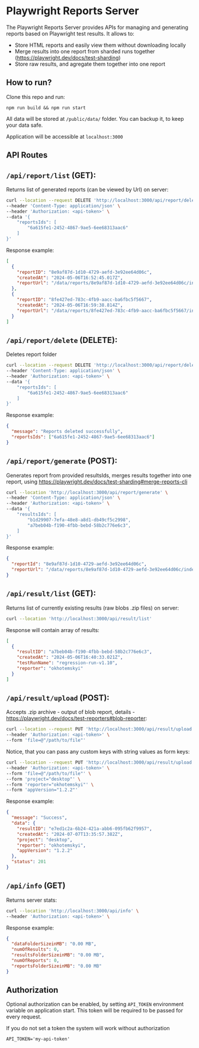 # Playwright Reports Server

The Playwright Reports Server provides APIs for managing and generating reports based on Playwright test results. It allows to:

- Store HTML reports and easily view them without downloading locally
- Merge results into one report from sharded runs together (https://playwright.dev/docs/test-sharding)
- Store raw results, and agregate them together into one report

## How to run?

Clone this repo and run:

```
npm run build && npm run start
```

All data will be stored at `/public/data/` folder. You can backup it, to keep your data safe.

Application will be accessible at `localhost:3000`

## API Routes

## `/api/report/list` (GET):

Returns list of generated reports (can be viewed by Url) on server:

```sh
curl --location --request DELETE 'http://localhost:3000/api/report/delete' \
--header 'Content-Type: application/json' \
--header 'Authorization: <api-token>' \
--data '{
    "reportsIds": [
        "6a615fe1-2452-4867-9ae5-6ee68313aac6"
    ]
}'
```

Response example:

```json
[
  {
    "reportID": "8e9af87d-1d10-4729-aefd-3e92ee64d06c",
    "createdAt": "2024-05-06T16:52:45.017Z",
    "reportUrl": "/data/reports/8e9af87d-1d10-4729-aefd-3e92ee64d06c/index.html"
  },
  {
    "reportID": "8fe427ed-783c-4fb9-aacc-ba6fbc5f5667",
    "createdAt": "2024-05-06T16:59:38.814Z",
    "reportUrl": "/data/reports/8fe427ed-783c-4fb9-aacc-ba6fbc5f5667/index.html"
  }
]
```

## `/api/report/delete` (DELETE):

Deletes report folder

```sh
curl --location --request DELETE 'http://localhost:3000/api/report/delete' \
--header 'Content-Type: application/json' \
--header 'Authorization: <api-token>' \
--data '{
    "reportsIds": [
        "6a615fe1-2452-4867-9ae5-6ee68313aac6"
    ]
}'
```

Response example:

```json
{
  "message": "Reports deleted successfully",
  "reportsIds": ["6a615fe1-2452-4867-9ae5-6ee68313aac6"]
}
```

## `/api/report/generate` (POST):

Generates report from provided resultsIds, merges results together into one report, using https://playwright.dev/docs/test-sharding#merge-reports-cli

```sh
curl --location 'http://localhost:3000/api/report/generate' \
--header 'Content-Type: application/json' \
--header 'Authorization: <api-token>' \
--data '{
    "resultsIds": [
        "b1d29907-7efa-48e8-a8d1-db49cf5c2998",
        "a7beb04b-f190-4fbb-bebd-58b2c776e6c3",
    ]
}'
```

Response example:

```json
{
  "reportId": "8e9af87d-1d10-4729-aefd-3e92ee64d06c",
  "reportUrl": "/data/reports/8e9af87d-1d10-4729-aefd-3e92ee64d06c/index.html"
}
```

## `/api/result/list` (GET):

Returns list of currently existing results (raw blobs .zip files) on server:

```sh
curl --location 'http://localhost:3000/api/result/list'
```

Response will contain array of results:

```json
[
  {
    "resultID": "a7beb04b-f190-4fbb-bebd-58b2c776e6c3",
    "createdAt": "2024-05-06T16:40:33.021Z",
    "testRunName": "regression-run-v1.10",
    "reporter": "okhotemskyi"
  }
]
```

## `/api/result/upload` (POST):

Accepts .zip archive - output of blob report, details - https://playwright.dev/docs/test-reporters#blob-reporter:

```sh
curl --location --request PUT 'http://localhost:3000/api/result/upload' \
--header 'Authorization: <api-token>' \
--form 'file=@"/path/to/file"'
```

Notice, that you can pass any custom keys with string values as form keys:

```sh
curl --location --request PUT 'http://localhost:3000/api/result/upload' \
--header 'Authorization: <api-token>' \
--form 'file=@"/path/to/file"' \
--form 'project="desktop"' \
--form 'reporter="okhotemskyi"' \
--form 'appVersion="1.2.2"'
```

Response example:

```json
{
  "message": "Success",
  "data": {
    "resultID": "e7ed1c2a-6b24-421a-abb6-095fb62f9957",
    "createdAt": "2024-07-07T13:35:57.382Z",
    "project": "desktop",
    "reporter": "okhotemskyi",
    "appVersion": "1.2.2"
  },
  "status": 201
}
```

## `/api/info` (GET)

Returns server stats:

```sh
curl --location 'http://localhost:3000/api/info' \
--header 'Authorization: <api-token>' \
```

Response example:

```json
{
  "dataFolderSizeinMB": "0.00 MB",
  "numOfResults": 0,
  "resultsFolderSizeinMB": "0.00 MB",
  "numOfReports": 0,
  "reportsFolderSizeinMB": "0.00 MB"
}
```

## Authorization

Optional authorization can be enabled, by setting `API_TOKEN` environment variable on application start. This token will be required to be passed for every request.

If you do not set a token the system will work without authorization

```
API_TOKEN='my-api-token'
```
